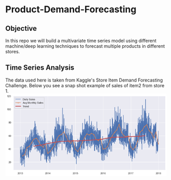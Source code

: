 # Product-Demand-Forecasting
## Objective
In this repo we will build a multivariate time series model using different machine/deep learning techniques to forecast multiple products in different stores. 

## Time Series Analysis
The data used here is taken from Kaggle's Store Item Demand Forecasting Challenge. Below you see a snap shot example of sales of item2 from store 1. 
![Model](https://github.com/arsalhuda24/Product-Demand-Forecasting/blob/main/Trend.png)
